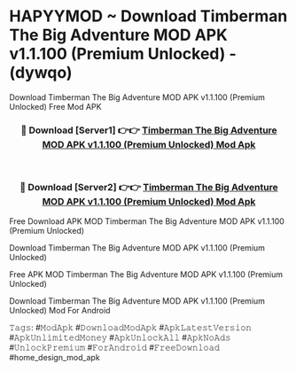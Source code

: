 # HAPYYMOD ~ Download Timberman The Big Adventure MOD APK v1.1.100 (Premium Unlocked) - (dywqo)
Download Timberman The Big Adventure MOD APK v1.1.100 (Premium Unlocked) Free Mod APK

<div align="center">
<h3>🔴 Download [Server1] 👉👉 <a href="https://apk-comot.site?title=Timberman_The_Big_Adventure_MOD_APK_v1.1.100_(Premium_Unlocked)">Timberman The Big Adventure MOD APK v1.1.100 (Premium Unlocked) Mod Apk</a></h3><br>

<h3>🔴 Download [Server2] 👉👉 <a href="https://apk-comot.site?title=Timberman_The_Big_Adventure_MOD_APK_v1.1.100_(Premium_Unlocked)">Timberman The Big Adventure MOD APK v1.1.100 (Premium Unlocked) Mod Apk</a></h3>
</div>


Free Download APK MOD Timberman The Big Adventure MOD APK v1.1.100 (Premium Unlocked)

Download Timberman The Big Adventure MOD APK v1.1.100 (Premium Unlocked) 

Free APK MOD Timberman The Big Adventure MOD APK v1.1.100 (Premium Unlocked) 

Download Timberman The Big Adventure MOD APK v1.1.100 (Premium Unlocked) Mod For Android

𝚃𝚊𝚐𝚜: #𝙼𝚘𝚍𝙰𝚙𝚔 #𝙳𝚘𝚠𝚗𝚕𝚘𝚊𝚍𝙼𝚘𝚍𝙰𝚙𝚔 #𝙰𝚙𝚔𝙻𝚊𝚝𝚎𝚜𝚝𝚅𝚎𝚛𝚜𝚒𝚘𝚗 #𝙰𝚙𝚔𝚄𝚗𝚕𝚒𝚖𝚒𝚝𝚎𝚍𝙼𝚘𝚗𝚎𝚢 #𝙰𝚙𝚔𝚄𝚗𝚕𝚘𝚌𝚔𝙰𝚕𝚕 #𝙰𝚙𝚔𝙽𝚘𝙰𝚍𝚜 #𝚄𝚗𝚕𝚘𝚌𝚔𝙿𝚛𝚎𝚖𝚒𝚞𝚖 #𝙵𝚘𝚛𝙰𝚗𝚍𝚛𝚘𝚒𝚍 #𝙵𝚛𝚎𝚎𝙳𝚘𝚠𝚗𝚕𝚘𝚊𝚍 #home_design_mod_apk